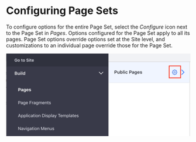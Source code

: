 # Configuring Page Sets

To configure options for the entire Page Set, select the *Configure* icon next
to the Page Set in *Pages*. Options configured for the Page Set apply to all its
pages. Page Set options override options set at the Site level, and
customizations to an individual page override those for the Page Set.

![Figure 1: Selecting the Page Set configuration option.](../../../../../images/configure-page-set.png)
